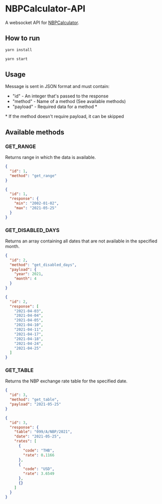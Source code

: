 # NBPCalculator-API

A websocket API for [NBPCalculator](https://github.com/kcholew4/NBPCalculator).

## How to run

```bash
yarn install
```

```bash
yarn start
```

## Usage

Message is sent in JSON format and must contain:

- "id" - An integer that's passed to the response
- "method" - Name of a method (See available methods)
- "payload" - Required data for a method \*

\* If the method doesn't require payload, it can be skipped

## Available methods

### GET_RANGE

Returns range in which the data is available.

```json
{
  "id": 1,
  "method": "get_range"
}
```

```json
{
  "id": 1,
  "response": {
    "min": "2002-01-02",
    "max": "2021-05-25"
  }
}
```

### GET_DISABLED_DAYS

Returns an array containing all dates that are not available in the specified month.

```json
{
  "id": 2,
  "method": "get_disabled_days",
  "payload": {
    "year": 2021,
    "month": 4
  }
}
```

```json
{
  "id": 2,
  "response": [
    "2021-04-03",
    "2021-04-04",
    "2021-04-05",
    "2021-04-10",
    "2021-04-11",
    "2021-04-17",
    "2021-04-18",
    "2021-04-24",
    "2021-04-25"
  ]
}
```

### GET_TABLE

Returns the NBP exchange rate table for the specified date.

```json
{
  "id": 3,
  "method": "get_table",
  "payload": "2021-05-25"
}
```

```json
{
  "id": 3,
  "response": {
    "table": "099/A/NBP/2021",
    "date": "2021-05-25",
    "rates": [
      {
        "code": "THB",
        "rate": 0.1166
      },
      {
        "code": "USD",
        "rate": 3.6549
      },
      {}
    ]
  }
}
```
